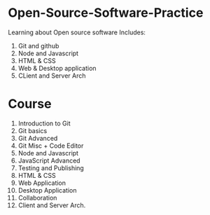 # Open-Source-Software-Practice

Learning about Open source software
Includes:
1. Git and github
2. Node and Javascript
3. HTML & CSS
4. Web & Desktop application
5. CLient and Server Arch

# Course
1. Introduction to Git
2. Git basics
3. Git Advanced
4. Git Misc + Code Editor
5. Node and Javascript
6. JavaScript Advanced
7. Testing and Publishing
8. HTML & CSS
9. Web Application
10. Desktop Application
11. Collaboration
12. Client and Server Arch.